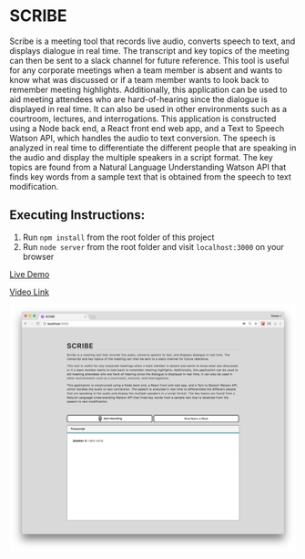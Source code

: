 # SCRIBE

Scribe is a meeting tool that records live audio, converts speech to text, and displays dialogue in real time. The transcript and key topics of the meeting can then be sent to a slack channel for future reference.
This tool is useful for any corporate meetings when a team member is absent and wants to know what was discussed or if a team member wants to look back to remember meeting highlights. Additionally, this application can be used to aid meeting attendees who are hard-of-hearing since the dialogue is displayed in real time. It can also be used in other environments such as a courtroom, lectures, and interrogations.
This application is constructed using a Node back end, a React front end web app, and a Text to Speech Watson API, which handles the audio to text conversion. The speech is analyzed in real time to differentiate the different people that are speaking in the audio and display the multiple speakers in a script format. The key topics are found from a Natural Language Understanding Watson API that finds key words from a sample text that is obtained from the speech to text modification.

## Executing Instructions:
1. Run `npm install` from the root folder of this project
2. Run `node server` from the root folder and visit `localhost:3000` on your browser

[Live Demo](https://scribe-comedic-wallaby.us-east.mybluemix.net/)

[Video Link](https://youtu.be/UTXNLBSqf38)

![Screenshot](SCRIBE.png)
